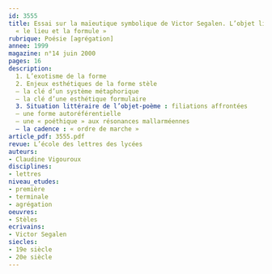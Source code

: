 ```yaml
---
id: 3555
title: Essai sur la maïeutique symbolique de Victor Segalen. L’objet littéraire :
  « le lieu et la formule »
rubrique: Poésie [agrégation]
annee: 1999
magazine: n°14 juin 2000
pages: 16
description: 
  1. L’exotisme de la forme
  2. Enjeux esthétiques de la forme stèle
  – la clé d’un système métaphorique
  – la clé d’une esthétique formulaire
  3. Situation littéraire de l’objet-poème : filiations affrontées
  – une forme autoréférentielle
  – une « poéthique » aux résonances mallarméennes
  – la cadence : « ordre de marche »
article_pdf: 3555.pdf
revue: L’école des lettres des lycées
auteurs:
- Claudine Vigouroux
disciplines:
- lettres
niveau_etudes:
- première
- terminale
- agrégation
oeuvres:
- Stèles
ecrivains:
- Victor Segalen
siecles:
- 19e siècle
- 20e siècle
---
```

